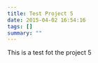```yaml
---
title: Test Project 5
date: 2015-04-02 16:54:16
tags: []
summary: ""
---
```


This is a test fot the project 5